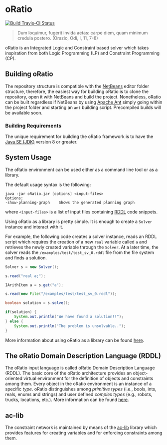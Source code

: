 # oRatio

[![Build Travis-CI Status](https://travis-ci.org/oRatioSolver/oRatio.svg?branch=master)](https://travis-ci.org/oRatioSolver/oRatio)

> Dum loquimur, fugerit invida aetas: carpe diem, quam minimum credula postero. (Orazio, Odi, I, 11, 7-8)

oRatio is an Integrated Logic and Constraint based solver which takes inspiration from both Logic Programming (LP) and Constraint Programming (CP).

## Building oRatio

The repository structure is compatible with the [NetBeans](https://netbeans.org/) editor folder structure, therefore, the easiest way for building oRatio is to clone the repository, open it with NetBeans and build the project.
Nonetheless, oRatio can be built regardless if NetBeans by using [Apache Ant](http://ant.apache.org/) simply going within the project folder and starting an `ant` building script.
Precompiled builds will be available soon.

### Building Requirements

The unique requirement for building the oRatio framework is to have the [Java SE (JDK)](http://www.oracle.com/technetwork/java/javase/downloads/index.html) version 8 or greater.

## System Usage

The oRatio environment can be used either as a command line tool or as a library.

The default usage syntax is the following:

```
java -jar oRatio.jar [options] <input-files>
Options:
-show-planning-graph    Shows the generated planning graph
```

where `<input-files>` is a list of input files containing [RDDL](language.md) code snippets.

Using oRatio as a library is pretty simple. It is enough to create a `Solver` instance and interact with it.

For example, the following code creates a solver instance, reads an RDDL script which requires the creation of a new `real` variable called `a` and retrieves the newly created variable through the `Solver`.
At a later time, the solver reads the `/examples/test/test_sv_0.rddl` file from the file system and finds a solution.

```java
Solver s = new Solver();

s.read("real a;");

IArithItem a = s.get("a");

s.read(new File("/examples/test/test_sv_0.rddl"));

boolean solution = s.solve();

if(solution) {
    System.out.println("We have found a solution!!");
} else {
    System.out.println("The problem is unsolvable..");
}
```

More information about using oRatio as a library can be found [here](api.md).

## The oRatio Domain Description Language (RDDL)

The oRatio input language is called oRatio Domain Description Language (RDDL).
The basic core of the oRatio architecture provides an object-oriented virtual environment for the definition of objects and constraints among them.
Every object in the oRatio environment is an instance of a specific *type*.
oRatio distinguishes among *primitive types* (i.e., bools, ints, reals, enums and strings) and user defined *complex types* (e.g., robots, trucks, locations, etc.).
More information can be found [here](language.md).

## ac-lib

The constraint network is maintained by means of the [ac-lib](ac.md) library which provides features for creating variables and for enforcing constraints among them.
